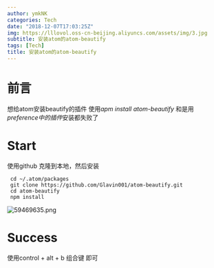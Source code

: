 ```yaml
---
author: ymkNK
categories: Tech
date: "2018-12-07T17:03:25Z"
img: https://lllovol.oss-cn-beijing.aliyuncs.com/assets/img/3.jpg
subtitle: 安装atom的atom-beautify
tags: [Tech]
title: 安装atom的atom-beautify
---
```

# 前言
想给atom安装beautify的插件
使用*apm install atom-beautify*
和是用*preference中的插件*安装都失败了

# Start
使用github 克隆到本地，然后安装

     cd ~/.atom/packages
     git clone https://github.com/Glavin001/atom-beautify.git
     cd atom-beautify
     npm install

![59469635.png](https://lllovol.oss-cn-beijing.aliyuncs.com/assets/img/安装atom的atom-beautify_files/59469635.png)

# Success

使用control + alt + b 组合键 即可
